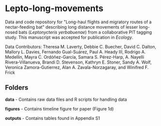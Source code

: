 # Lepto-long-movements

Data and code repository for "Long-haul flights and migratory routes of a nectar-feeding bat" describing long distance movements of lesser long-nosed bats (*Leptonycteris yerbabuenae*) from a collaborative PIT tagging study. This manuscript was accepted for publication in *Ecology*.

Data Contributors: Theresa M. Laverty, Debbie C. Buecher, David C. Dalton, Mallory L. Davies, Fernando Gual-Suárez, Paul A. Heady III, Rodrigo A. Medellín, Mayra C. Ordóñez-García, Samara S. Pérez-Harp, A. Nayelli Rivera-Villanueva, Brandi D. Stevenson, Kathryn E. Stoner, Sandy A. Wolf, Veronica Zamora-Gutierrez, Alan A. Zavala-Norzagaray, and Winifred F. Frick

## Folders

**data** - Contains raw data files and R scripts for handling data

**figures** - Contains timeline figure for paper (Figure 1d)

**outputs** - Contains tables found in Appendix S1